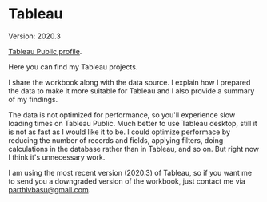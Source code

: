 # Tableau 

Version: 2020.3

[Tableau Public profile](https://public.tableau.com/profile/parthivbasu).

Here you can find my Tableau projects.

I share the workbook along with the data source. I explain how I prepared the data to make it more suitable for Tableau and I also provide a summary of my findings.

The data is not optimized for performance, so you'll experience slow loading times on Tableau Public. Much better to use Tableau desktop, still it is not as fast as I would like it to be. I could optimize performace by reducing the number of records and fields, applying filters, doing calculations in the database rather than in Tableau, and so on. But right now I think it's unnecessary work.

I am using the most recent version (2020.3) of Tableau, so if you want me to send you a downgraded version of the workbook, just contact me via [parthivbasu@gmail.com]().

